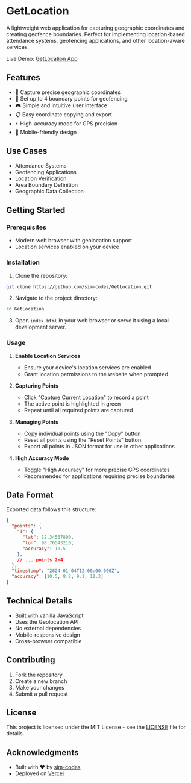 # GetLocation

A lightweight web application for capturing geographic coordinates and creating geofence boundaries. Perfect for implementing location-based attendance systems, geofencing applications, and other location-aware services.

Live Demo: [GetLocation App](https://get-location-eta.vercel.app/)

## Features

- 📍 Capture precise geographic coordinates
- 🎯 Set up to 4 boundary points for geofencing
- 🎮 Simple and intuitive user interface
- 📋 Easy coordinate copying and export
- ⚡ High-accuracy mode for GPS precision
- 📱 Mobile-friendly design

## Use Cases

- Attendance Systems
- Geofencing Applications
- Location Verification
- Area Boundary Definition
- Geographic Data Collection

## Getting Started

### Prerequisites

- Modern web browser with geolocation support
- Location services enabled on your device

### Installation

1. Clone the repository:
```bash
git clone https://github.com/sim-codes/GetLocation.git
```

2. Navigate to the project directory:
```bash
cd GetLocation
```

3. Open `index.html` in your web browser or serve it using a local development server.

### Usage

1. **Enable Location Services**
   - Ensure your device's location services are enabled
   - Grant location permissions to the website when prompted

2. **Capturing Points**
   - Click "Capture Current Location" to record a point
   - The active point is highlighted in green
   - Repeat until all required points are captured

3. **Managing Points**
   - Copy individual points using the "Copy" button
   - Reset all points using the "Reset Points" button
   - Export all points in JSON format for use in other applications

4. **High Accuracy Mode**
   - Toggle "High Accuracy" for more precise GPS coordinates
   - Recommended for applications requiring precise boundaries

## Data Format

Exported data follows this structure:
```json
{
  "points": {
    "1": {
      "lat": 12.34567890,
      "lon": 98.76543210,
      "accuracy": 10.5
    },
    // ... points 2-4
  },
  "timestamp": "2024-01-04T12:00:00.000Z",
  "accuracy": [10.5, 8.2, 9.1, 11.3]
}
```

## Technical Details

- Built with vanilla JavaScript
- Uses the Geolocation API
- No external dependencies
- Mobile-responsive design
- Cross-browser compatible

## Contributing

1. Fork the repository
2. Create a new branch
3. Make your changes
4. Submit a pull request

## License

This project is licensed under the MIT License - see the [LICENSE](LICENSE) file for details.

## Acknowledgments

- Built with ❤️ by [sim-codes](https://github.com/sim-codes)
- Deployed on [Vercel](https://vercel.com)